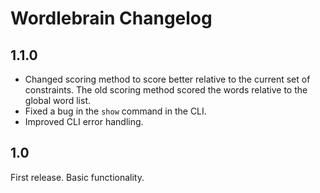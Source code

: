 Wordlebrain Changelog
=====================

1.1.0
-----
* Changed scoring method to score better relative to the current set of constraints.  The old scoring method scored the words relative to the global word list.
* Fixed a bug in the `show` command in the CLI.
* Improved CLI error handling.

1.0
---
First release. Basic functionality.